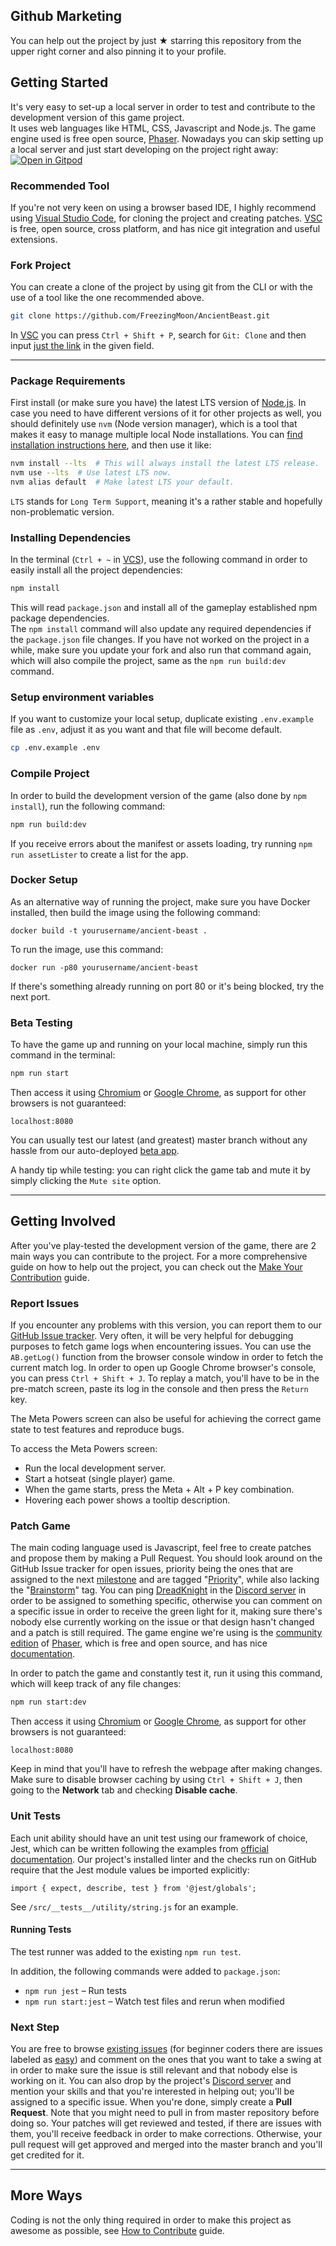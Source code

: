## Github Marketing

You can help out the project by just ★ starring this repository from the upper right corner and also pinning it to your profile.

## Getting Started

It's very easy to set-up a local server in order to test and contribute to the development version of this game project.  
It uses web languages like HTML, CSS, Javascript and Node.js. The game engine used is free open source, [Phaser](https://phaser.io).
Nowadays you can skip setting up a local server and just start developing on the project right away: [![Open in Gitpod](https://img.shields.io/badge/setup-automated-blue?logo=gitpod)](https://gitpod.io/#https://github.com/FreezingMoon/AncientBeast)

### Recommended Tool

If you're not very keen on using a browser based IDE, I highly recommend using [Visual Studio Code](https://code.visualstudio.com/download), for cloning the project and creating patches. [VSC](https://code.visualstudio.com/download) is free, open source, cross platform, and has nice git integration and useful extensions.

### Fork Project

You can create a clone of the project by using git from the CLI or with the use of a tool like the one recommended above.

```sh
git clone https://github.com/FreezingMoon/AncientBeast.git
```

In [VSC](https://code.visualstudio.com/download) you can press `Ctrl + Shift + P`, search for `Git: Clone` and then input [just the link](https://github.com/FreezingMoon/AncientBeast.git) in the given field.

---

### Package Requirements

First install (or make sure you have) the latest LTS version of [Node.js](https://nodejs.org). In case you need to have different versions of it for other projects as well, you should definitely use `nvm` (Node version manager), which is a tool that makes it easy to manage multiple local Node installations. You can [find installation instructions here](https://github.com/nvm-sh/nvm#install--update-script), and then use it like:

```sh
nvm install --lts  # This will always install the latest LTS release.
nvm use --lts  # Use latest LTS now.
nvm alias default  # Make latest LTS your default.
```

`LTS` stands for `Long Term Support`, meaning it's a rather stable and hopefully non-problematic version.

### Installing Dependencies

In the terminal (`Ctrl + ~` in [VCS](https://code.visualstudio.com/download)), use the following command in order to easily install all the project dependencies:

```sh
npm install
```

This will read `package.json` and install all of the gameplay established npm package dependencies.  
The `npm install` command will also update any required dependencies if the `package.json` file changes. If you have not worked on the project in a while, make sure you update your fork and also run that command again, which will also compile the project, same as the `npm run build:dev` command.

### Setup environment variables

If you want to customize your local setup, duplicate existing `.env.example` file as `.env`, adjust it as you want and that file will become default.

```sh
cp .env.example .env
```

### Compile Project

In order to build the development version of the game (also done by `npm install`), run the following command:

```sh
npm run build:dev
```

If you receive errors about the manifest or assets loading, try running `npm run assetLister` to create a list for the app.

### Docker Setup

As an alternative way of running the project, make sure you have Docker installed, then build the image using the following command:

```
docker build -t yourusername/ancient-beast .
```

To run the image, use this command:

```
docker run -p80 yourusername/ancient-beast
```

If there's something already running on port 80 or it's being blocked, try the next port.

### Beta Testing

To have the game up and running on your local machine, simply run this command in the terminal:

```sh
npm run start
```

Then access it using [Chromium](https://chromium.org) or [Google Chrome](https://google.com/chrome), as support for other browsers is not guaranteed:

```
localhost:8080
```

You can usually test our latest (and greatest) master branch without any hassle from our auto-deployed [beta app](https://beta.ancientbeast.com).

A handy tip while testing: you can right click the game tab and mute it by simply clicking the `Mute site` option.

---

## Getting Involved

After you've play-tested the development version of the game, there are 2 main ways you can contribute to the project.
For a more comprehensive guide on how to help out the project, you can check out the [Make Your Contribution](https://AncientBeast.com/contribute) guide.

### Report Issues

If you encounter any problems with this version, you can report them to our [GitHub Issue tracker](https://github.com/FreezingMoon/AncientBeast/issues).
Very often, it will be very helpful for debugging purposes to fetch game logs when encountering issues. You can use the `AB.getLog()` function from the browser console window in order to fetch the current match log.
In order to open up Google Chrome browser's console, you can press `Ctrl + Shift + J`. To replay a match, you'll have to be in the pre-match screen, paste its log in the console and then press the `Return` key.

The Meta Powers screen can also be useful for achieving the correct game state to test features and reproduce bugs.

To access the Meta Powers screen:

- Run the local development server.
- Start a hotseat (single player) game.
- When the game starts, press the Meta + Alt + P key combination.
- Hovering each power shows a tooltip description.

### Patch Game

The main coding language used is Javascript, feel free to create patches and propose them by making a Pull Request.
You should look around on the GitHub Issue tracker for open issues, priority being the ones that are assigned to the next [milestone](https://github.com/FreezingMoon/AncientBeast/milestones) and are tagged "[Priority](https://github.com/FreezingMoon/AncientBeast/labels/Priority)", while also lacking the "[Brainstorm](https://github.com/FreezingMoon/AncientBeast/labels/Brainstorm)" tag. You can ping [DreadKnight](https://github.com/DreadKnight) in the [Discord server](https://discord.gg/x78rKen) in order to be assigned to something specific, otherwise you can comment on a specific issue in order to receive the green light for it, making sure there's nobody else currently working on the issue or that design hasn't changed and a patch is still required. The game engine we're using is the [community edition](https://github.com/photonstorm/phaser-ce) of [Phaser](https://github.com/photonstorm/phaser), which is free and open source, and has nice [documentation](https://photonstorm.github.io/phaser-ce).

In order to patch the game and constantly test it, run it using this command, which will keep track of any file changes:

```sh
npm run start:dev
```

Then access it using [Chromium](https://chromium.org) or [Google Chrome](https://google.com/chrome), as support for other browsers is not guaranteed:

```
localhost:8080
```

Keep in mind that you'll have to refresh the webpage after making changes. Make sure to disable browser caching by using `Ctrl + Shift + J`, then going to the **Network** tab and checking **Disable cache**.

### Unit Tests

Each unit ability should have an unit test using our framework of choice, Jest, which can be written following the examples from [official documentation](https://jestjs.io/docs/getting-started).
Our project's installed linter and the checks run on GitHub require that the Jest module values be imported explicitly:

```
import { expect, describe, test } from '@jest/globals';
```

See `/src/__tests__/utility/string.js` for an example.

#### Running Tests

The test runner was added to the existing `npm run test`.

In addition, the following commands were added to `package.json`:

* `npm run jest` – Run tests
* `npm run start:jest` – Watch test files and rerun when modified

### Next Step

You are free to browse [existing issues](https://github.com/FreezingMoon/AncientBeast/issues) (for beginner coders there are issues labeled as [easy](https://github.com/FreezingMoon/AncientBeast/issues?q=is%3Aopen+is%3Aissue+label%3Aeasy)) and comment on the ones that you want to take a swing at in order to make sure the issue is still relevant and that nobody else is working on it. You can also drop by the project's [Discord server](https://discord.gg/x78rKen) and mention your skills and that you're interested in helping out; you'll be assigned to a specific issue. When you're done, simply create a **Pull Request**. Note that you might need to pull in from master repository before doing so. Your patches will get reviewed and tested, if there are issues with them, you'll receive feedback in order to make corrections. Otherwise, your pull request will get approved and merged into the master branch and you'll get credited for it.

---

## More Ways

Coding is not the only thing required in order to make this project as awesome as possible, see [How to Contribute](https://ancientbeast.com/contribute) guide.
